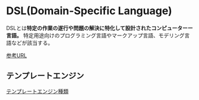 # DSL(Domain-Specific Language)

DSLとは**特定の作業の遂行や問題の解決に特化して設計されたコンピューターー言語。**
特定用途向けのプログラミング言語やマークアップ言語、モデリング言語などが該当する。

[参考URL](https://e-words.jp/w/DSL.html)


## テンプレートエンジン

[テンプレートエンジン種類](https://anken-hyouban.com/blog/2021/06/01/template-engine/#the_post_29)